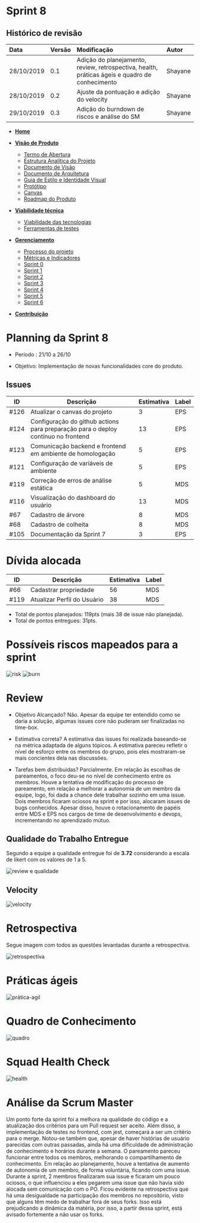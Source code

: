 # Sprint 8

## Histórico de revisão
| Data   | Versão | Modificação  | Autor  |
| :- | :- | :- | :- |
| 28/10/2019 | 0.1 | Adição do planejamento, review, retrospectiva, health, práticas ágeis e quadro de conhecimento  |  Shayane |
| 28/10/2019 | 0.2 | Ajuste da pontuação e adição do velocity | Shayane |
| 29/10/2019 | 0.3 | Adição do burndown de riscos e análise do SM | Shayane |
<!-- docs/_sidebar.md -->
- [**Home**](home.md)
- [**Visão de Produto**](#)
    * [Termo de Abertura](project_charter.md)
    * [Estrutura Analítica do Projeto](wbs.md)
    * [Documento de Visão](vision_document.md)
    * [Documento de Arquitetura](architecture_document.md)
    * [Guia de Estilo e Identidade Visual](style_guide.md)
    * [Protótipo](prototype.md)
    * [Canvas](canvas.md)
    * [Roadmap do Produto](product_roadmap.md)

- [**Viabilidade técnica**](#)
    * [Viabilidade das tecnologias](architecture_techonologies.md)
    * [Ferramentas de testes](tools_testing.md)

- [**Gerenciamento**](#)
    * [Processo do projeto](project_methodology.md)
    * [Métricas e Indicadores](indicators_metrics.md)
    * [Sprint 0](sprints/sprint_0.md)
    * [Sprint 1](sprints/sprint_1.md)
    * [Sprint 2](sprints/sprint_2.md)
    * [Sprint 3](sprints/sprint_3.md)
    * [Sprint 4](sprints/sprint_4.md)
    * [Sprint 5](sprints/sprint_5.md)
    * [Sprint 6](sprints/sprint_6.md)

- [**Contribuição**](#)
# Planning da Sprint 8

- Período : 21/10 a 26/10

- Objetivo: Implementação de novas funcionalidades core do produto.

## Issues

| ID | Descrição | Estimativa | Label |
| ---|-----------|------------|-------|
| #126 | Atualizar o canvas do projeto | 3 | EPS |
| #124 | Configuração do github actions para preparação para o deploy contínuo no frontend  | 13 | EPS |
| #123 | Comunicação backend e frontend em ambiente de homologação | 5 | EPS |
| #121 | Configuração de variáveis de ambiente | 5 | EPS | 
| #119 | Correção de erros de análise estática | 5 | MDS |
| #116 | Visualização do dashboard do usuário | 13 | MDS |
| #67  | Cadastro de árvore    | 8 | MDS |
| #68  | Cadastro de colheita  | 8 | MDS |
| #105 | Documentação da Sprint 7 | 3 | EPS |

# Dívida alocada

ID | Descrição | Estimativa | Label|
---|-----------|------------|-------|
| #66  | Cadastrar propriedade | 56 | MDS |
| #119 | Atualizar Perfil do Usuário | 38 | MDS |

 - Total de pontos planejados: 119pts (mais 38 de issue não planejada).
 - Total de pontos entregues: 31pts.

 # Possíveis riscos mapeados para a sprint

![risk](../img/gerenciamento/risks8.png)
![burn](../img/gerenciamento/burn8.png)

# Review

- Objetivo Alcançado? Não. Apesar da equipe ter entendido como se daria a solução, algumas issues core não puderam ser finalizadas no time-box.

- Estimativa correta? A estimativa das issues foi realizada baseando-se na métrica adaptada de alguns tópicos. A estimativa pareceu refletir o nível de esforço entre os membros do grupo, pois eles mostraram-se mais concientes dela nas discussões. 

- Tarefas bem distribuidas? Parcialmente. Em relação às escolhas de pareamentos, o foco deu-se no nível de conhecimento entre os membros. Houve a tentativa de modificação do processo de pareamento, em relação a melhorar a autonomia de um membro da equipe, logo, foi dada a chance dele trabalhar sozinho em uma issue. Dois membros ficaram ociosos na sprint e por isso, alocaram issues de bugs conhecidos. Apesar disso, houve o rotacionamento de papéis entre MDS e EPS nos cargos de time de desenvolvimento e devops, incrementando no aprendizado mútuo. 


## Qualidade do Trabalho Entregue

Segundo a equipe a qualidade entregue foi de **3.72** considerando a escala de likert com os valores de 1 a 5.

![review e qualidade](../img/gerenciamento/review8.png)

## Velocity

![velocity](../img/gerenciamento/velocity8.png)

# Retrospectiva

Segue imagem com todos as questões levantadas durante a retrospectiva.

![retrospectiva](../img/gerenciamento/retrospectiva8.png)

# Práticas ágeis 

![prática-agil](../img/gerenciamento/agil8.png)

# Quadro de Conhecimento

![quadro](../img/gerenciamento/conhecimento8.jpg)

# Squad Health Check

![health](../img/gerenciamento/health8.png)

# Análise da Scrum Master

Um ponto forte da sprint foi a melhora na qualidade do código e a atualização dos critérios para um Pull request ser aceito. Além disso, a implementação de testes no frontend, com jest, começará a ser um critério para o merge. Notou-se também que, apesar de haver histórias de usuário parecidas com outras passadas, ainda há uma dificuldade de administração de conhecimento e horários durante a semana. O pareamento pareceu funcionar entre todos os membros, melhorando o compartilhamento de conhecimento. Em relação ao planejamento, houve a tentativa de aumento de autonomia de um membro, de forma voluntária, ficando com uma issue. Durante a sprint, 2 membros finalizaram sua issue e ficaram um pouco ociosos, o que influenciou a eles pegarem uma issue que não havia sido alocada sem comunicação com o PO. Ficou evidente na retrospectiva que há uma desigualdade na participação dos membros no repositório, visto que alguns têm medo de trabalhar fora de seus forks. Isso está prejudicando a dinâmica da matéria, por isso, a partir dessa sprint, está avisado fortemente a não usar os forks.  

